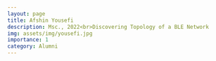 ```yaml
---
layout: page
title: Afshin Yousefi
description: Msc., 2022<br>Discovering Topology of a BLE Network
img: assets/img/yousefi.jpg
importance: 1
category: Alumni
---
```

